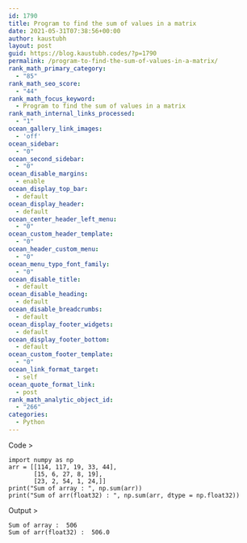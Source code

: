 ```yaml
---
id: 1790
title: Program to find the sum of values in a matrix
date: 2021-05-31T07:38:56+00:00
author: kaustubh
layout: post
guid: https://blog.kaustubh.codes/?p=1790
permalink: /program-to-find-the-sum-of-values-in-a-matrix/
rank_math_primary_category:
  - "85"
rank_math_seo_score:
  - "44"
rank_math_focus_keyword:
  - Program to find the sum of values in a matrix
rank_math_internal_links_processed:
  - "1"
ocean_gallery_link_images:
  - 'off'
ocean_sidebar:
  - "0"
ocean_second_sidebar:
  - "0"
ocean_disable_margins:
  - enable
ocean_display_top_bar:
  - default
ocean_display_header:
  - default
ocean_center_header_left_menu:
  - "0"
ocean_custom_header_template:
  - "0"
ocean_header_custom_menu:
  - "0"
ocean_menu_typo_font_family:
  - "0"
ocean_disable_title:
  - default
ocean_disable_heading:
  - default
ocean_disable_breadcrumbs:
  - default
ocean_display_footer_widgets:
  - default
ocean_display_footer_bottom:
  - default
ocean_custom_footer_template:
  - "0"
ocean_link_format_target:
  - self
ocean_quote_format_link:
  - post
rank_math_analytic_object_id:
  - "266"
categories:
  - Python
---
```

Code >

<pre class="wp-block-code"><code>import numpy as np
arr = &#91;&#91;114, 117, 19, 33, 44],
       &#91;15, 6, 27, 8, 19],
       &#91;23, 2, 54, 1, 24,]]
print("Sum of array : ", np.sum(arr))
print("Sum of arr(float32) : ", np.sum(arr, dtype = np.float32))</code></pre>

Output >

<pre class="wp-block-code"><code>Sum of array :  506
Sum of arr(float32) :  506.0</code></pre>